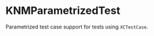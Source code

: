 KNMParametrizedTest
=========================

Parametrized test case support for tests using `XCTestCase`.
